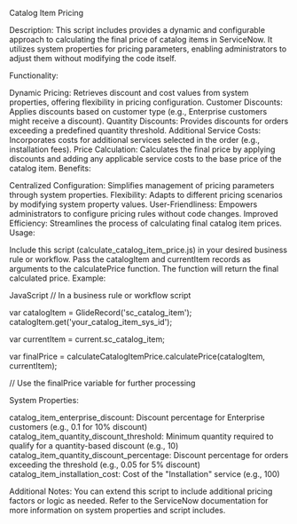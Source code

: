 Catalog Item Pricing

Description:
This script includes provides a dynamic and configurable approach to calculating the final price of catalog items in ServiceNow.
It utilizes system properties for pricing parameters, enabling administrators to adjust them without modifying the code itself.

Functionality:

Dynamic Pricing: Retrieves discount and cost values from system properties, offering flexibility in pricing configuration.
Customer Discounts: Applies discounts based on customer type (e.g., Enterprise customers might receive a discount).
Quantity Discounts: Provides discounts for orders exceeding a predefined quantity threshold.
Additional Service Costs: Incorporates costs for additional services selected in the order (e.g., installation fees).
Price Calculation: Calculates the final price by applying discounts and adding any applicable service costs to the base price of the catalog item.
Benefits:

Centralized Configuration: Simplifies management of pricing parameters through system properties.
Flexibility: Adapts to different pricing scenarios by modifying system property values.
User-Friendliness: Empowers administrators to configure pricing rules without code changes.
Improved Efficiency: Streamlines the process of calculating final catalog item prices.
Usage:

Include this script (calculate_catalog_item_price.js) in your desired business rule or workflow.
Pass the catalogItem and currentItem records as arguments to the calculatePrice function.
The function will return the final calculated price.
Example:

JavaScript
// In a business rule or workflow script

var catalogItem = GlideRecord('sc_catalog_item');
catalogItem.get('your_catalog_item_sys_id');

var currentItem = current.sc_catalog_item;

var finalPrice = calculateCatalogItemPrice.calculatePrice(catalogItem, currentItem);

// Use the finalPrice variable for further processing


System Properties:

catalog_item_enterprise_discount: Discount percentage for Enterprise customers (e.g., 0.1 for 10% discount)
catalog_item_quantity_discount_threshold: Minimum quantity required to qualify for a quantity-based discount (e.g., 10)
catalog_item_quantity_discount_percentage: Discount percentage for orders exceeding the threshold (e.g., 0.05 for 5% discount)
catalog_item_installation_cost: Cost of the "Installation" service (e.g., 100)

Additional Notes:
You can extend this script to include additional pricing factors or logic as needed.
Refer to the ServiceNow documentation for more information on system properties and script includes.
